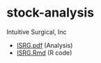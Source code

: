 # stock-analysis

Intuitive Surgical, Inc

* [ISRG.pdf](https://github.com/steffen-zou/stock-analysis/blob/master/ISRG.pdf) (Analysis)
* [ISRG.Rmd](https://github.com/steffen-zou/stock-analysis/blob/master/ISRG.Rmd) (R code)

